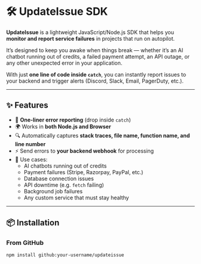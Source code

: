 # 🛠️ UpdateIssue SDK

**UpdateIssue** is a lightweight JavaScript/Node.js SDK that helps you **monitor and report service failures** in projects that run on autopilot.  

It’s designed to keep you awake when things break — whether it’s an AI chatbot running out of credits, a failed payment attempt, an API outage, or any other unexpected error in your application.  

With just **one line of code inside `catch`**, you can instantly report issues to your backend and trigger alerts (Discord, Slack, Email, PagerDuty, etc.).

---

## ✨ Features

- 🚨 **One-liner error reporting** (drop inside `catch`)
- 🌍 Works in **both Node.js and Browser**
- 🔍 Automatically captures **stack traces, file name, function name, and line number**
- ⚡ Send errors to **your backend webhook** for processing
- 🔔 Use cases:  
  - AI chatbots running out of credits  
  - Payment failures (Stripe, Razorpay, PayPal, etc.)  
  - Database connection issues  
  - API downtime (e.g. `fetch` failing)  
  - Background job failures  
  - Any custom service that must stay healthy  

---

## 📦 Installation

### From GitHub
```bash
npm install github:your-username/updateissue
